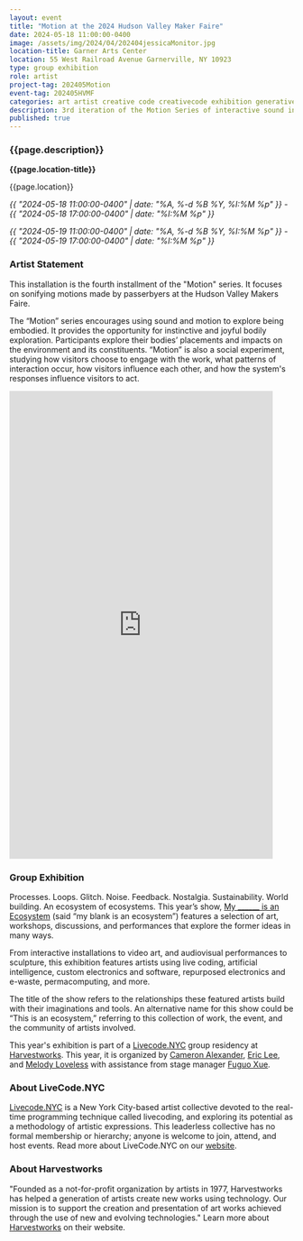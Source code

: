 ```yaml
---
layout: event
title: "Motion at the 2024 Hudson Valley Maker Faire"
date: 2024-05-18 11:00:00-0400
image: /assets/img/2024/04/202404jessicaMonitor.jpg
location-title: Garner Arts Center
location: 55 West Railroad Avenue Garnerville, NY 10923
type: group exhibition
role: artist
project-tag: 202405Motion
event-tag: 202405HVMF
categories: art artist creative code creativecode exhibition generative interactive installation maxmsp motion sound
description: 3rd iteration of the Motion Series of interactive sound installations
published: true
---
```

### {{page.description}}

**{{page.location-title}}**

{{page.location}}

*{{ "2024-05-18 11:00:00-0400" | date: "%A, %-d %B %Y, %I:%M %p" }}* - *{{ "2024-05-18 17:00:00-0400" | date: "%I:%M %p" }}*

*{{ "2024-05-19 11:00:00-0400" | date: "%A, %-d %B %Y, %I:%M %p" }}* - *{{ "2024-05-19 17:00:00-0400" | date: "%I:%M %p" }}*

### Artist Statement
This installation is the fourth installment of the "Motion" series. It focuses on sonifying motions made by passerbyers at the Hudson Valley Makers Faire. 

The “Motion” series encourages using sound and motion to explore being embodied. It provides the opportunity for instinctive and joyful bodily exploration. Participants explore their bodies’ placements and impacts on the environment and its constituents. “Motion” is also a social experiment, studying how visitors choose to engage with the work, what patterns of interaction occur, how visitors influence each other, and how the system's responses influence visitors to act.

<iframe width="467" height="830" src="https://www.youtube.com/embed/y7qW_fih4Ts" title="Motion: Constrained Demo" frameborder="0" allow="accelerometer; autoplay; clipboard-write; encrypted-media; gyroscope; picture-in-picture; web-share" referrerpolicy="strict-origin-when-cross-origin" allowfullscreen></iframe>

### Group Exhibition
Processes. Loops. Glitch. Noise. Feedback. Nostalgia. Sustainability. World building. An ecosystem of ecosystems. This year’s show, [My ______ is an Ecosystem](https://www.harvestworks.org/livecodenyc2024-apr-26-may-5/) (said “my blank is an ecosystem”) features a selection of art, workshops, discussions, and performances that explore the former ideas in many ways.

From interactive installations to video art, and audiovisual performances to sculpture, this exhibition features artists using live coding, artificial intelligence, custom electronics and software, repurposed electronics and e-waste, permacomputing, and more.

The title of the show refers to the relationships these featured artists build with their imaginations and tools. An alternative name for this show could be “This is an ecosystem,” referring to this collection of work, the event, and the community of artists involved.

This year's exhibition is part of a [Livecode.NYC](https://livecode.nyc/) group residency at [Harvestworks](https://www.harvestworks.org/). This year, it is organized by [Cameron Alexander](https://emptyfla.sh/), [Eric Lee](https://www.instagram.com/eggsovereager/), and [Melody Loveless](https://www.melodyloveless.com/) with assistance from stage manager [Fuguo Xue](https://fuguoxue.github.io/).

### About LiveCode.NYC
[Livecode.NYC](https://livecode.nyc/) is a New York City-based artist collective devoted to the real-time programming technique called livecoding, and exploring its potential as a methodology of artistic expressions. This leaderless collective has no formal membership or hierarchy; anyone is welcome to join, attend, and host events. Read more about LiveCode.NYC on our [website]((https://livecode.nyc/)).

### About Harvestworks
"Founded as a not-for-profit organization by artists in 1977, Harvestworks has helped a generation of artists create new works using technology. Our mission is to support the creation and presentation of art works achieved through the use of new and evolving technologies."  Learn more about [Harvestworks](https://www.harvestworks.org/) on their website.
